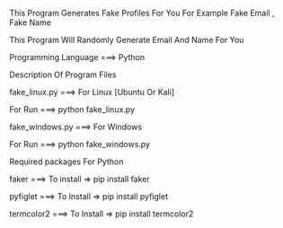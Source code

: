 This Program Generates Fake Profiles For You For Example Fake Email , Fake Name

This Program Will Randomly Generate Email And Name For You

Programming Language ===> Python 

Description Of Program Files

fake_linux.py ===> For Linux [Ubuntu Or Kali]

For Run ===> python fake_linux.py

fake_windows.py ===> For Windows

For Run ===> python fake_windows.py

Required packages For Python

faker ===> To install => pip install faker

pyfiglet ===> To Install => pip install pyfiglet

termcolor2 ===> To Install => pip install termcolor2

